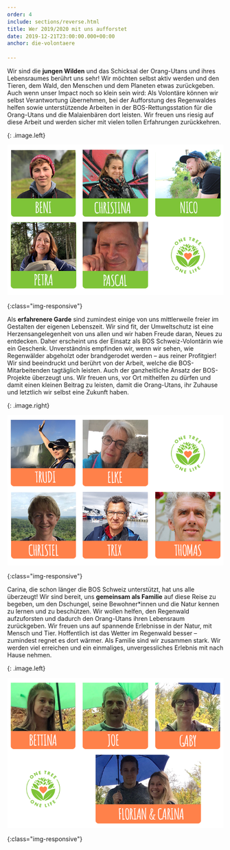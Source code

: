 ```yaml
---
order: 4
include: sections/reverse.html
title: Wer 2019/2020 mit uns aufforstet
date: 2019-12-21T23:00:00.000+00:00
anchor: die-volontaere

---
```

Wir sind die **jungen Wilden** und das Schicksal der Orang-Utans und ihres Lebensraumes berührt uns sehr! Wir möchten selbst aktiv werden und den Tieren, dem Wald, den Menschen und dem Planeten etwas zurückgeben. Auch wenn unser Impact noch so klein sein wird: Als Volontäre können wir selbst Verantwortung übernehmen, bei der Aufforstung des Regenwaldes helfen sowie unterstützende Arbeiten in der BOS-Rettungsstation für die Orang-Utans und die Malaienbären dort leisten. Wir freuen uns riesig auf diese Arbeit und werden sicher mit vielen tollen Erfahrungen zurückkehren.

{: .image.left}

![](/gallery/full/2019/12/22/otol-junge-wilde.png)

{:class="img-responsive"}

Als **erfahrenere Garde** sind zumindest einige von uns mittlerweile freier im Gestalten der eigenen Lebenszeit. Wir sind fit, der Umweltschutz ist eine Herzensangelegenheit von uns allen und wir haben Freude daran, Neues zu entdecken. Daher erscheint uns der Einsatz als BOS Schweiz-Volontärin wie ein Geschenk. Unverständnis empfinden wir, wenn wir sehen, wie Regenwälder abgeholzt oder brandgerodet werden – aus reiner Profitgier! Wir sind beeindruckt und berührt von der Arbeit, welche die BOS-Mitarbeitenden tagtäglich leisten. Auch der ganzheitliche Ansatz der BOS-Projekte überzeugt uns. Wir freuen uns, vor Ort mithelfen zu dürfen und damit einen kleinen Beitrag zu leisten, damit die Orang-Utans, ihr Zuhause und letztlich wir selbst eine Zukunft haben.

{: .image.right}

![](/gallery/full/2019/12/22/otol-reife-garde.png)

{:class="img-responsive"}

Carina, die schon länger die BOS Schweiz unterstützt, hat uns alle überzeugt! Wir sind bereit, uns **gemeinsam als Familie** auf diese Reise zu begeben, um den Dschungel, seine Bewohner*innen und die Natur kennen zu lernen und zu beschützen. Wir wollen helfen, den Regenwald aufzuforsten und dadurch den Orang-Utans ihren Lebensraum zurückgeben. Wir freuen uns auf spannende Erlebnisse in der Natur, mit Mensch und Tier. Hoffentlich ist das Wetter im Regenwald besser – zumindest regnet es dort wärmer. Als Familie sind wir zusammen stark. Wir werden viel erreichen und ein einmaliges, unvergessliches Erlebnis mit nach Hause nehmen.

{: .image.left}

![](/gallery/full/2019/12/22/otol-family.png)

{:class="img-responsive"}